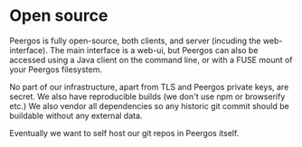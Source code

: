 # Open source

Peergos is fully open-source, both clients, and server (incuding the web-interface). The main interface is a web-ui, but Peergos can also be accessed using a Java client on the command line, or with a FUSE mount of your Peergos filesystem. 

No part of our infrastructure, apart from TLS and Peergos private keys, are secret. We also have reproducible builds (we don't use npm or browserify etc.) We also vendor all dependencies so any historic git commit should be buildable without any external data.

Eventually we want to self host our git repos in Peergos itself. 